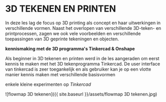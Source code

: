 # 3D TEKENEN EN PRINTEN

In deze les lag de focus op 3D printing als concept en haar uitwerkingen in verschillende vormen.
Naast het overlopen van verschillende 3D-teken- en printprocessen, zagen we ook vele voorbeelden en verschillende toepassingen van 3D geprinte tekeningen en objecten.


**kennismaking met de 3D programma's Tinkercad & Onshape**

Als beginner in 3D tekenen en printen werd in de les aangeraden om eerst kennis te maken met het 3D tekenprogramma Tinkercad. De user interface van tinkercad is zeer toegankelijk en als gebruiker kan je  op een vlotte manier kennis maken met verschillende basisvormen  

enkele kleine experimenten op _Tinkercad_

![flowmap 3D tekenen]({{ site.baseurl }}/assets/flowmap 3D tekenen.jpg)









